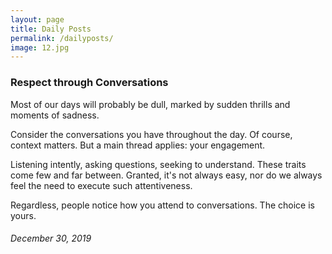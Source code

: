 ```yaml
---
layout: page
title: Daily Posts
permalink: /dailyposts/
image: 12.jpg
---
```

### Respect through Conversations

Most of our days will probably be dull, marked by sudden thrills and moments of sadness.

Consider the conversations you have throughout the day. Of course, context matters. But a main thread applies: your engagement.

Listening intently, asking questions, seeking to understand. These traits come few and far between. Granted, it's not always easy, nor do we always feel the need to execute such attentiveness.

Regardless, people notice how you attend to conversations. The choice is yours.

###### December 30, 2019
